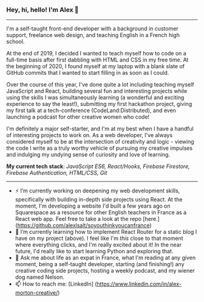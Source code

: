 ### Hey, hi, hello! I'm Alex 👋

---

I'm a self-taught front-end developer with a background in customer support, freelance web design, and teaching English in a French high school. 

At the end of 2019, I decided I wanted to teach myself how to code on a full-time basis after first dabbling with HTML and CSS in my free time. At the beginning of 2020, I found myself at my laptop with a blank slate of GitHub commits that I wanted to start filling in as soon as I could.

Over the course of this year, I've done quite a lot including teaching myself JavaScript and React, building several fun and interesting projects while using the skills I was simultaneously learning (a wonderful and exciting experience to say the least!), submitting my first hackathon project, giving my first talk at a tech-conference (CodeLand:Distributed), and even launching a podcast for other creative women who code!

I'm definitely a major self-starter, and I'm at my best when I have a handful of interesting projects to work on. As a web developer, I've always considered myself to be at the intersection of creativity and logic - viewing the code I write as a truly worthy vehicle of pursuing my creative impulses and indulging my undying sense of curiosity and love of learning.

**My current tech stack**: _JavaScript ES6, React/Hooks, Firebase Firestore, Firebase Authentication, HTML/CSS, Git_

---

- ⚡ I’m currently working on deepening my web development skills, specifically with building in-depth side projects using React. At the moment, I'm developing a website I'd built a few years ago on Squarespace as a resource for other English teachers in France as a React web app. Feel free to take a look at the repo [here.] (https://github.com/alexlsalt/soyouthinkyoucanfrance)
- 🌱 I’m currently learning how to implement React Router for a static blog I have on my project (above). I feel like I'm *this* close to that moment where everything clicks, and I'm really excited about it! In the near future, I'd really like to start learning Python and exploring that.
- 💬 Ask me about life as an expat in France, what I'm reading at any given moment, being a self-taught developer, starting (and finishing!) any creative coding side projects, hosting a weekly podcast, and my wiener dog named Nelson.
- 📫 How to reach me: [LinkedIn] (https://www.linkedin.com/in/alex-morton-creative/)
